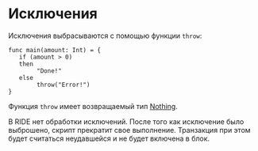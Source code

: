 # Исключения

Исключения выбрасываются с помощью функции `throw`:

```ride
func main(amount: Int) = {
   if (amount > 0)
   then
        "Done!"
   else
        throw("Error!")
}
```

Функция `throw` имеет возвращаемый тип [Nothing](/ru/ride/data-types).

В RIDE нет обработки исключений. После того как исключение было выброшено, скрипт прекратит свое выполнение. Транзакция при этом будет считаться неудавшейся и не будет включена в блок.